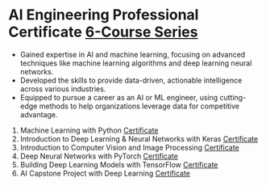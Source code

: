 # AI Engineering Professional Certificate [6-Course Series](https://www.coursera.org/programs/los-gatos-library-pjaqd/professional-certificates/ai-engineer?source=search#courses)
  * Gained expertise in AI and machine learning, focusing on advanced techniques like machine learning algorithms and deep learning neural networks.
  * Developed the skills to provide data-driven, actionable intelligence across various industries.
  * Equipped to pursue a career as an AI or ML engineer, using cutting-edge methods to help organizations leverage data for competitive advantage.

1. Machine Learning with Python [Certificate](https://coursera.org/share/377d3c20d3d724dc53b89f73b3e0368e)
2. Introduction to Deep Learning & Neural Networks with Keras [Certificate](https://www.coursera.org/learn/introduction-to-deep-learning-with-keras/home/module/1)
3. Introduction to Computer Vision and Image Processing [Certificate](https://www.coursera.org/learn/introduction-computer-vision-watson-opencv/home/module/1)
4. Deep Neural Networks with PyTorch [Certificate](https://www.coursera.org/learn/deep-neural-networks-with-pytorch/home/module/1)
5. Building Deep Learning Models with TensorFlow [Certificate](https://www.coursera.org/learn/building-deep-learning-models-with-tensorflow/home/module/1)
6. AI Capstone Project with Deep Learning [Certificate](https://www.coursera.org/learn/ai-deep-learning-capstone/home/module/1)
  
